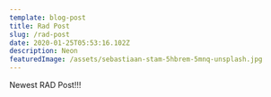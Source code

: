 ```yaml
---
template: blog-post
title: Rad Post
slug: /rad-post
date: 2020-01-25T05:53:16.102Z
description: Neon
featuredImage: /assets/sebastiaan-stam-5hbrem-5mnq-unsplash.jpg
---
```

Newest RAD Post!!!